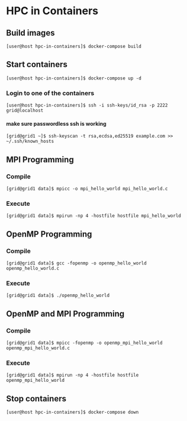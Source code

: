 # HPC in Containers

## Build images
```[user@host hpc-in-containers]$ docker-compose build```

## Start containers
```[user@host hpc-in-containers]$ docker-compose up -d```

### Login to one of the containers
```[user@host hpc-in-containers]$ ssh -i ssh-keys/id_rsa -p 2222 grid@localhost```

#### make sure passwordless ssh is working
```[grid@grid1 ~]$ ssh-keyscan -t rsa,ecdsa,ed25519 example.com >> ~/.ssh/known_hosts```

## MPI Programming
### Compile
```[grid@grid1 data]$ mpicc -o mpi_hello_world mpi_hello_world.c```

### Execute
```[grid@grid1 data]$ mpirun -np 4 -hostfile hostfile mpi_hello_world```

> 

## OpenMP Programming
### Compile
```[grid@grid1 data]$ gcc -fopenmp -o openmp_hello_world openmp_hello_world.c```

### Execute
```[grid@grid1 data]$ ./openmp_hello_world```

## OpenMP and MPI Programming
### Compile
```[grid@grid1 data]$ mpicc -fopenmp -o openmp_mpi_hello_world openmp_mpi_hello_world.c```

### Execute
```[grid@grid1 data]$ mpirun -np 4 -hostfile hostfile openmp_mpi_hello_world```

## Stop containers
```[user@host hpc-in-containers]$ docker-compose down```